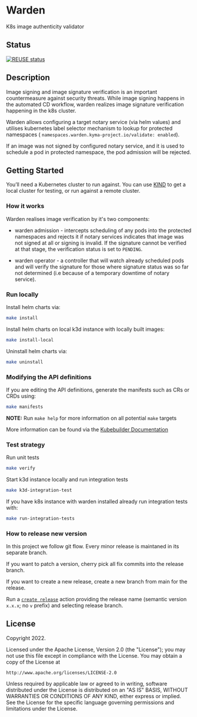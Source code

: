 # Warden
K8s image authenticity validator

## Status
[![REUSE status](https://api.reuse.software/badge/github.com/kyma-project/warden)](https://api.reuse.software/info/github.com/kyma-project/warden)

## Description

Image signing and image signature verification is an important countermeasure against security threats.
While image signing happens in the automated CD workflow, warden realizes image signature verification happening in the k8s cluster.

Warden allows configuring a target notary service (via helm values) and utilises kubernetes label selector mechanism to lookup for protected namespaces ( `namespaces.warden.kyma-project.io/validate: enabled`).

If an image was not signed by configured notary service, and it is used to schedule a pod in protected namespace, the pod admission will be rejected.



## Getting Started
You’ll need a Kubernetes cluster to run against. You can use [KIND](https://sigs.k8s.io/kind) to get a local cluster for testing, or run against a remote cluster.



### How it works

Warden realises image verification by it's two components:

 -  warden admission  -  intercepts scheduling of any pods into the protected namespaces and rejects it if notary services indicates that image was not signed at all or signing is invalid. If the signature cannot be verified at that stage, the verification status is set to `PENDING`. 

 - warden operator - a controller that will watch already scheduled pods and will verify the signature for those where signature status was so far not determined (i.e because of a temporary downtime of notary service).


### Run locally
Install helm charts via:

```sh
make install
```

Install helm charts on local k3d instance with locally built images:

```sh
make install-local
```

Uninstall helm charts via:

```sh
make uninstall
```

### Modifying the API definitions
If you are editing the API definitions, generate the manifests such as CRs or CRDs using:

```sh
make manifests
```

**NOTE:** Run `make help` for more information on all potential `make` targets

More information can be found via the [Kubebuilder Documentation](https://book.kubebuilder.io/introduction.html)

### Test strategy

Run unit tests
```sh
make verify
```
Start k3d instance locally and run integration tests
```sh
make k3d-integration-test
```

If you have k8s instance with warden installed already run integration tests with:
```sh
make run-integration-tests
```

### How to release new version

In this project we follow git flow. Every minor release is maintaned in its separate branch.

If you want to patch a version, cherry pick all fix commits into the release branch.

If you want to create a new release, create a new branch from main for the release.

Run a [`create release`](https://github.com/kyma-project/warden/actions/workflows/create-release.yaml) action providing the release name (semantic version `x.x.x`; no `v` prefix) and selecting release branch.
## License

Copyright 2022.

Licensed under the Apache License, Version 2.0 (the "License");
you may not use this file except in compliance with the License.
You may obtain a copy of the License at

    http://www.apache.org/licenses/LICENSE-2.0

Unless required by applicable law or agreed to in writing, software
distributed under the License is distributed on an "AS IS" BASIS,
WITHOUT WARRANTIES OR CONDITIONS OF ANY KIND, either express or implied.
See the License for the specific language governing permissions and
limitations under the License.

